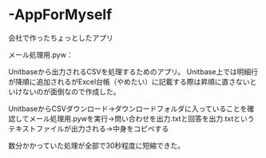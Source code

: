 # -AppForMyself
会社で作ったちょっとしたアプリ

メール処理用.pyw：

Unitbaseから出力されるCSVを処理するためのアプリ。
Unitbase上では明細行が降順に追加されるがExcel台帳（やめたい）に記載する際は昇順に直さないといけないのが面倒なので作成した。

UnitbaseからCSVダウンロード→ダウンロードフォルダに入っていることを確認してメール処理用.pywを実行→問い合わせを出力.txtと回答を出力.txtというテキストファイルが出力される→中身をコピペする

数分かかっていた処理が全部で30秒程度に短縮できた。
